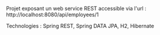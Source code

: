Projet exposant un web service REST accessible via l'url :  
    http://localhost:8080/api/employees/1
    
Technologies : Spring REST, Spring DATA JPA, H2, Hibernate

